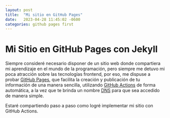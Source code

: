 ```yaml
---
layout: post
title:  "Mi sitio en GitHub Pages"
date:   2023-04-28 11:45:02 -0600
categories: github pages first
---
```


# Mi Sitio en GitHub Pages con Jekyll
Siempre consideré necesario disponer de un sitio web donde compartiera mi aprendizaje en el mundo de la programación, pero siempre me detuvo mi poca atracción sobre las tecnologías frontend, por eso, me dispuse a probar [GitHub Pages](https://pages.github.com/), que facilita la creación y publicación de tu información de una manera sencilla, utilizando [GitHub Actions](https://github.com/features/actions) de forma automática, a la vez que te brinda un nombre [DNS](https://en.wikipedia.org/wiki/Domain_Name_System) para que sea accedido de manera simple.

Estaré compartiendo paso a paso como logré implementar mi sitio con GitHub Actions.